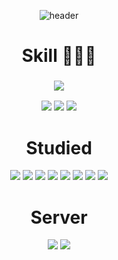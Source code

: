 
<div align="center">

 
![header](https://capsule-render.vercel.app/api?type=waving&color=auto&height=300&section=header&text=Hello!&fontSize=90)
 
# Skill 👩🏻‍💻
### <img src="https://img.shields.io/badge/Android Studio-3DDC84?style=for-the-badge&logo=Android Studio&logoColor=white">
<img src="https://img.shields.io/badge/Android-3DDC84?style=for-the-badge&logo=Android&logoColor=white">
<img src="https://img.shields.io/badge/Kotlin-1071D3?style=for-the-badge&logo=Kotlin&logoColor=white">
<img src="https://img.shields.io/badge/java-007396?style=for-the-badge&logo=Java&logoColor=white">
 
# Studied
<img src="https://img.shields.io/badge/Python-3776AB?style=for-the-badge&logo=Python&logoColor=white">
<img src="https://img.shields.io/badge/MySQL-4479A1?style=for-the-badge&logo=MySQL&logoColor=white">
<img src="https://img.shields.io/badge/C++-00599C?style=for-the-badge&logo=C&logoColor=white">
<img src="https://img.shields.io/badge/C-00599C?style=for-the-badge&logo=C&logoColor=white">
<img src="https://img.shields.io/badge/PHP-777BB4?style=for-the-badge&logo=PHP&logoColor=white">
<img src="https://img.shields.io/badge/JavaScript-F7DF1E?style=for-the-badge&logo=JavaScript&logoColor=white">
<img src="https://img.shields.io/badge/Google Colab-F9AB00?style=for-the-badge&logo=Google Colab&logoColor=white">
 <img src="https://img.shields.io/badge/Pandas-150458?style=for-the-badge&logo=Pandas&logoColor=white">
 
# Server
<img src="https://img.shields.io/badge/XAMPP-FB7A24?style=for-the-badge&logo=XAMPP&logoColor=white">
<img src="https://img.shields.io/badge/Firebase-FFCA28?style=for-the-badge&logo=Firebase&logoColor=white">



 
 
 
</div>
